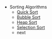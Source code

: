 
- Sorting Algorithms
  - [Quick Sort](./sorting/quick-sort.js)
  - [Bubble Sort](./sorting/bubble-sort.js)
  - [Heap Sort](./sorting/heap-sort.js)
  - [Selection Sort](./sorting/selection-sort.js)
  - next
